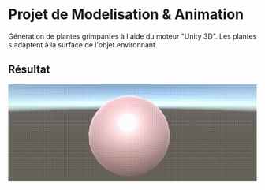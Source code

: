 # Projet de Modelisation & Animation
Génération de plantes grimpantes à l'aide du moteur "Unity 3D". Les plantes s'adaptent à la surface de l'objet environnant. 

## Résultat
<img src="Resultat.gif"/>
